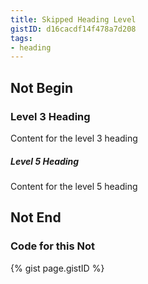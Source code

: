 ```yaml
---
title: Skipped Heading Level
gistID: d16cacdf14f478a7d208
tags:
- heading
---
```


<h2 aria-describedby="{{ page.gistID }}">Not Begin</h2>
<div class="rendered-not">
<h3>Level 3 Heading</h3>
<p>Content for the level 3 heading</p>
<h5>Level 5 Heading</h5>
<p>Content for the level 5 heading</p>
</div> <!-- rendered-not -->

<h2 aria-describedby="{{ page.gistID }}">Not End</h2>

<h3 aria-describedby="{{ page.gistID }}">Code for this Not</h3>
{% gist page.gistID %}